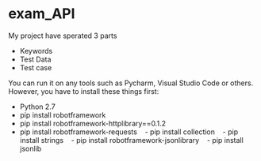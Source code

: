 # exam_API

My project have sperated 3 parts    
 - Keywords    
 - Test Data    
 - Test case

You can run it on any tools such as Pycharm, Visual Studio Code or others. 
However, you have to install these things first:   
   - Python 2.7   
   - pip install robotframework    
   - pip install robotframework-httplibrary==0.1.2   
   - pip install robotframework-requests
   - pip install collection
   - pip install strings
   - pip install robotframework-jsonlibrary
   - pip install jsonlib
